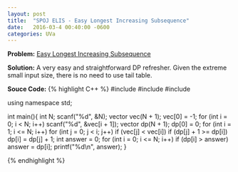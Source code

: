 ```yaml
---
layout: post
title:  "SPOJ ELIS - Easy Longest Increasing Subsequence"
date:   2016-03-4 00:40:00 -0600
categories: UVa
---
```


**Problem:** [Easy Longest Increasing Subsequence]

**Solution:**
A very easy and straightforward DP refresher.
Given the extreme small input size, there is no need to use tail table.

**Souce Code:**
{% highlight C++ %}
#include <iostream>
#include <cstdio>
#include <vector>

using namespace std;

int main(){
    int N;
    scanf("%d", &N);
    vector<int> vec(N + 1);
    vec[0] = -1;
    for (int i = 0; i < N; i++)
        scanf("%d", &vec[i + 1]);
    vector<int> dp(N + 1);
    dp[0] = 0;
    for (int i = 1; i <= N; i++)
        for (int j = 0; j < i; j++)
            if (vec[j] < vec[i])
                if (dp[j] + 1 >= dp[i])
                    dp[i] = dp[j] + 1;
    int answer = 0;
    for (int i = 0; i <= N; i++)
        if (dp[i] > answer)
            answer = dp[i];
    printf("%d\n", answer);
}

{% endhighlight %}

[Easy Longest Increasing Subsequence]: http://www.spoj.com/problems/ELIS
